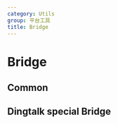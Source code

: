 ```yaml
---
category: Utils
group: 平台工具
title: Bridge
---
```


# Bridge

## Common

<code src="./demos/all.jsx"></code>

## Dingtalk special Bridge

<code src="./demos/dingtalk.jsx"></code>
